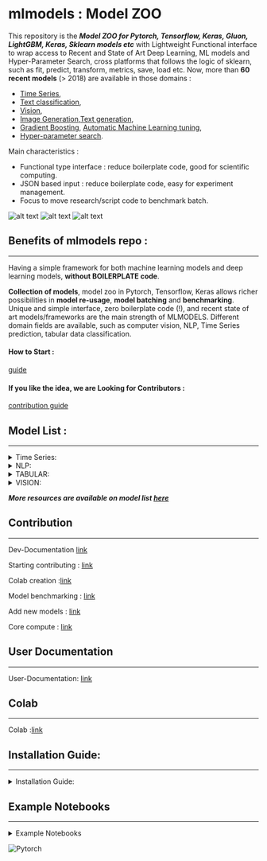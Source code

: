 # mlmodels : Model ZOO


This repository is the ***Model ZOO for Pytorch, Tensorflow, Keras, Gluon, LightGBM, Keras, Sklearn models etc*** with Lightweight Functional interface to wrap access to Recent and State of Art Deep Learning, ML models and Hyper-Parameter Search, cross platforms that follows the logic of sklearn, such as fit, predict, transform, metrics, save, load etc. 
Now, more than **60 recent models** (> 2018) are available in those domains : 

* [Time Series](#Time-series), 
* [Text classification](#Text_classification), 
* [Vision](#Vision), 
* [Image Generation](#Image_Generation),[Text generation](#Text_generation), 
* [Gradient Boosting](#Gradient_Boosting), [Automatic Machine Learning tuning](#Automatic_Machine_Learning_tuning), 
* [Hyper-parameter search](#Hyper-parameter_search).

Main characteristics :

  * Functional type interface : reduce boilerplate code, good for scientific computing.
  * JSON based input          : reduce boilerplate code, easy for experiment management.
  * Focus to move research/script code to benchmark batch.



![alt text](docs/imgs/mxnetf.png) ![alt text](docs/imgs/pytorch.PNG) ![alt text](docs/imgs/tenserflow.PNG)

## Benefits of mlmodels repo :
---
Having a simple  framework for both machine learning models and deep learning models, **without BOILERPLATE code**.

**Collection of models**, model zoo in Pytorch, Tensorflow, Keras allows richer possibilities in **model re-usage**, **model batching** and **benchmarking**. Unique and simple interface, zero boilerplate code (!), and recent state of art models/frameworks are the main strength 
of MLMODELS. Different domain fields are available, such as computer vision, NLP, Time Series prediction, tabular data classification.  


#### How to Start :

   [guide](https://cutt.ly/4fhyQxB)



#### If you like the idea, we are Looking for Contributors  :

   [contribution guide](https://cutt.ly/4fhyQxB)



## Model List :
---


<details>
<summary>Time Series:</summary>
<br>


1. Montreal AI, Nbeats: 2019, Advanced interpretable Time Series Neural Network, [[Link](https://arxiv.org/abs/1905.10437)]

2. Amazon Deep AR: 2019, Multi-variate Time Series NNetwork, [[Link](https://ieeexplore.ieee.org/abstract/document/487783)]

3. Facebook Prophet 2017, Time Series prediction [[Link]](http://www.macs.hw.ac.uk/~dwcorne/RSR/00279188.pdf)

4. ARMDN, Advanced Multi-variate Time series Prediction : 2019, Associative and Recurrent Mixture Density Networks for time series. [[Link]](https://arxiv.org/pdf/1803.03800)

5. LSTM Neural Network prediction : Stacked Bidirectional and Unidirectional LSTM Recurrent Neural Network for Network-wide Traffic Speed Prediction [[Link]](https://arxiv.org/ftp/arxiv/papers/1801/1801.02143.pdf)


</details>


<details>
<summary>NLP:</summary>
<br>

1. Sentence Transformers : 2019, Embedding of full sentences using BERT, [[Link](https://arxiv.org/pdf/1908.10084.pdf)]

2. Transformers Classifier : Using Transformer for Text Classification, [[Link](https://arxiv.org/abs/1905.05583)]

3. TextCNN Pytorch : 2016, Text CNN Classifier, [[Link](https://arxiv.org/abs/1801.06287)]

4. TextCNN Keras : 2016, Text CNN Classifier, [[Link](https://arxiv.org/abs/1801.06287)]

5. Bi-directionnal Conditional Random Field LSTM for Name Entiryt Recognition,  [[Link](https://www.aclweb.org/anthology/Y18-1061.pdf)]

5. DRMM:  Deep Relevance Matching Model for Ad-hoc Retrieval.[[Link](https://dl.acm.org/doi/pdf/10.1145/2983323.2983769?download=true)]

6. DRMMTKS:  Deep Top-K Relevance Matching Model for Ad-hoc Retrieval. [[Link](https://link.springer.com/chapter/10.1007/978-3-030-01012-6_2)]

7. ARC-I:  Convolutional Neural Network Architectures for Matching Natural Language Sentences
[[Link](http://papers.nips.cc/paper/5550-convolutional-neural-network-architectures-for-matching-natural-language-sentences.pdf)]

8. ARC-II:  Convolutional Neural Network Architectures for Matching Natural Language Sentences
[[Link](http://papers.nips.cc/paper/5550-convolutional-neural-network-architectures-for-matching-natural-language-sentences.pdf)]

9. DSSM:  Learning Deep Structured Semantic Models for Web Search using Clickthrough Data
[[Link](https://dl.acm.org/doi/pdf/10.1145/2505515.2505665)]

10. CDSSM:  Learning Semantic Representations Using Convolutional Neural Networks for Web Search
[[Link](https://dl.acm.org/doi/pdf/10.1145/2567948.2577348)]

11. MatchLSTM: Machine Comprehension Using Match-LSTM and Answer Pointer
[[Link](https://arxiv.org/pdf/1608.07905)]

12. DUET:  Learning to Match Using Local and Distributed Representations of Text for Web Search
[[Link](https://dl.acm.org/doi/pdf/10.1145/3038912.3052579)]

13. KNRM:  End-to-End Neural Ad-hoc Ranking with Kernel Pooling
[[Link](https://dl.acm.org/doi/pdf/10.1145/3077136.3080809)]

14. ConvKNRM:  Convolutional neural networks for soft-matching n-grams in ad-hoc search
[[Link](https://dl.acm.org/doi/pdf/10.1145/3159652.3159659)]

15. ESIM:  Enhanced LSTM for Natural Language Inference
[[Link](https://arxiv.org/pdf/1609.06038)]

16. BiMPM:  Bilateral Multi-Perspective Matching for Natural Language Sentences
[[Link](https://arxiv.org/pdf/1702.03814)]

17. MatchPyramid:  Text Matching as Image Recognition
[[Link](https://www.aaai.org/ocs/index.php/AAAI/AAAI16/paper/view/11895/12024)]

18. Match-SRNN:  Match-SRNN: Modeling the Recursive Matching Structure with Spatial RNN
[[Link](https://arxiv.org/pdf/1604.04378)]

19. aNMM:  aNMM: Ranking Short Answer Texts with Attention-Based Neural Matching Model
[[Link](https://dl.acm.org/doi/pdf/10.1145/2983323.2983818)]

20. MV-LSTM:  [[Link](https://www.aaai.org/ocs/index.php/AAAI/AAAI16/paper/view/11897/12030)]

21. DIIN:  Natural Lanuguage Inference Over Interaction Space
[[Link](https://arxiv.org/pdf/1709.04348)]

22. HBMP:  Sentence Embeddings in NLI with Iterative Refinement Encoders
[[Link](https://www.cambridge.org/core/journals/natural-language-engineering/article/sentence-embeddings-in-nli-with-iterative-refinement-encoders/AC811644D52446E414333B20FEACE00F)]
</details>


<details>
<summary>TABULAR:</summary>
<br>

#### LightGBM  : Light Gradient Boosting

#### AutoML Gluon  :  2020, AutoML in Gluon, MxNet using LightGBM, CatBoost

#### Auto-Keras  :  2020, Automatic Keras model selection


#### All sklearn models :

<details>
<summary>All sklearn models :</summary>
<br>

linear_model.ElasticNet\
linear_model.ElasticNetCV\
linear_model.Lars\
linear_model.LarsCV\
linear_model.Lasso\
linear_model.LassoCV\
linear_model.LassoLars\
linear_model.LassoLarsCV\
linear_model.LassoLarsIC\
linear_model.OrthogonalMatchingPursuit\
linear_model.OrthogonalMatchingPursuitCV


svm.LinearSVC\
svm.LinearSVR\
svm.NuSVC\
svm.NuSVR\
svm.OneClassSVM\
svm.SVC\
svm.SVR\
svm.l1_min_c


neighbors.KNeighborsClassifier\
neighbors.KNeighborsRegressor\
neighbors.KNeighborsTransformer
</details>



#### Binary Neural Prediction from tabular data:

<details>

<summary>Binary Neural Prediction from tabular data:</summary>

<br>

1. A Convolutional Click Prediction Model]([[Link](http://ir.ia.ac.cn/bitstream/173211/12337/1/A%20Convolutional%20Click%20Prediction%20Model.pdf)             |)]

2. Deep Learning over Multi-field Categorical Data: A Case Study on User Response Prediction]([[Link](https://arxiv.org/pdf/1601.02376.pdf)                    |)]

3. Product-based neural networks for user response prediction]([[Link](https://arxiv.org/pdf/1611.00144.pdf)                                                   |)]

4. Wide & Deep Learning for Recommender Systems]([[Link](https://arxiv.org/pdf/1606.07792.pdf)                                                                 |)]

5. DeepFM: A Factorization-Machine based Neural Network for CTR Prediction]([[Link](http://www.ijcai.org/proceedings/2017/0239.pdf)                           |)]

6. Learning Piece-wise Linear Models from Large Scale Data for Ad Click Prediction]([[Link](https://arxiv.org/abs/1704.05194)                                 |)]

7. Deep & Cross Network for Ad Click Predictions]([[Link](https://arxiv.org/abs/1708.05123)                                                                   |)]

8. Attentional Factorization Machines: Learning the Weight of Feature Interactions via Attention Networks]([[Link](http://www.ijcai.org/proceedings/2017/435) |)]

9. Neural Factorization Machines for Sparse Predictive Analytics]([[Link](https://arxiv.org/pdf/1708.05027.pdf)                                               |)]

10. xDeepFM: Combining Explicit and Implicit Feature Interactions for Recommender Systems]([[Link](https://arxiv.org/pdf/1803.05170.pdf)                         |)]

11. AutoInt: Automatic Feature Interaction Learning via Self-Attentive Neural Networks]([[Link](https://arxiv.org/abs/1810.11921)                              |)]

12. Deep Interest Network for Click-Through Rate Prediction]([[Link](https://arxiv.org/pdf/1706.06978.pdf)                                                       |)]

13. Deep Interest Evolution Network for Click-Through Rate Prediction]([[Link](https://arxiv.org/pdf/1809.03672.pdf)                                            |)]

14. Operation-aware Neural Networks for User Response Prediction]([[Link](https://arxiv.org/pdf/1904.12579.pdf)                                                |)]

15. Feature Generation by Convolutional Neural Network for Click-Through Rate Prediction ]([[Link](https://arxiv.org/pdf/1904.04447)                             |)]

16. Deep Session Interest Network for Click-Through Rate Prediction ]([[Link](https://arxiv.org/abs/1905.06482)                                                |)]

17. FiBiNET: Combining Feature Importance and Bilinear feature Interaction for Click-Through Rate Prediction]([[Link](https://arxiv.org/pdf/1905.09433.pdf)   |)]


</details>

</details>




<details>
<summary>VISION:</summary>
<br>

1. Vision Models (pre-trained) :  
alexnet: SqueezeNet: AlexNet-level accuracy with 50x fewer parameters and <0.5MB model size
[[Link](https://arxiv.org/pdf/1602.07360)]

2. densenet121: Adversarial Perturbations Prevail in the Y-Channel of the YCbCr Color Space
[[Link](https://arxiv.org/pdf/2003.00883.pdf)]

3. densenet169: Classification of TrashNet Dataset Based on Deep Learning Models
[[Link](https://ieeexplore.ieee.org/abstract/document/8622212)]

4. densenet201: Utilization of DenseNet201 for diagnosis of breast abnormality
[[Link](https://link.springer.com/article/10.1007/s00138-019-01042-8)]

5. densenet161: Automated classification of histopathology images using transfer learning
[[Link](https://doi.org/10.1016/j.artmed.2019.101743)]

6. inception_v3: Menfish Classification Based on Inception_V3 Convolutional Neural Network
[[Link](https://iopscience.iop.org/article/10.1088/1757-899X/677/5/052099/pdf )]

7. resnet18: Leveraging the VTA-TVM Hardware-Software Stack for FPGA Acceleration of 8-bit ResNet-18 Inference
[[Link](https://dl.acm.org/doi/pdf/10.1145/3229762.3229766)]

8. resnet34: Automated Pavement Crack Segmentation Using Fully Convolutional U-Net with a Pretrained ResNet-34 Encoder
[[Link](https://arxiv.org/pdf/2001.01912)]

9. resnet50: Extremely Large Minibatch SGD: Training ResNet-50 on ImageNet in 15 Minutes
[[Link](https://arxiv.org/pdf/1711.04325)]

10. resnet101: Classification of Cervical MR Images using ResNet101
[[Link](https://www.ijresm.com/Vol.2_2019/Vol2_Iss6_June19/IJRESM_V2_I6_69.pdf)]

11. resnet152: Deep neural networks show an equivalent and often superior performance to dermatologists in onychomycosis diagnosis: Automatic construction of onychomycosis datasets by region-based convolutional deep neural network
[[Link](https://www.ncbi.nlm.nih.gov/pmc/articles/PMC5774804/pdf/pone.0191493.pdf)]


12. resnext50_32x4d: Automatic Grading of Individual Knee Osteoarthritis Features in Plain Radiographs using Deep Convolutional Neural Networks
[[Link](https://arxiv.org/pdf/1907.08020)]

13. resnext101_32x8d: DEEP LEARNING BASED PLANT PART DETECTION IN GREENHOUSE SETTINGS
[[Link](https://efita-org.eu/wp-content/uploads/2020/02/7.-efita25.pdf)]

14. wide_resnet50_2: Identiﬁcac¸˜ao de Esp´ecies de ´Arvores por Imagens de Tronco Utilizando Aprendizado de Ma´quina Profundo
[[Link](http://www.ic.unicamp.br/~reltech/PFG/2019/PFG-19-50.pdf)]

15. wide_resnet101_2: Identification of Tree Species by Trunk Images Using Deep Machine Learning
[[Link](http://www.ic.unicamp.br/~reltech/PFG/2019/PFG-19-50.pdf)]

16. squeezenet1_0: Classification of Ice Crystal Habits Observed From Airborne Cloud Particle Imager by Deep Transfer Learning
[[Link](https://agupubs.onlinelibrary.wiley.com/doi/epdf/10.1029/2019EA000636)]

17. squeezenet1_1: Benchmarking parts based face processing in-the-wild for gender recognition and head pose estimation
[[Link](https://doi.org/10.1016/j.patrec.2018.09.023)]

18. vgg11: ernausNet: U-Net with VGG11 Encoder Pre-Trained on ImageNet for Image Segmentation
[[Link](https://arxiv.org/pdf/1801.05746)]

19. vgg13: Convolutional Neural Network for Raindrop Detection
[[Link](https://ieeexplore.ieee.org/abstract/document/8768613)]

20. vgg16: Automatic detection of lumen and media in the IVUS images using U-Net with VGG16 Encoder
[[Link](https://arxiv.org/pdf/1806.07554)]

21. vgg19: A New Transfer Learning Based on VGG-19 Network for Fault Diagnosis
[[Link](https://ieeexplore.ieee.org/abstract/document/8791884)]

22. vgg11_bn:Shifted Spatial-Spectral Convolution for Deep Neural Networks
[[Link](https://dl.acm.org/doi/pdf/10.1145/3338533.3366575)]

23. vgg13_bn: DETOX: A Redundancy-based Framework for Faster and More Robust Gradient Aggregation
[[Link](http://papers.nips.cc/paper/9220-detox-a-redundancy-based-framework-for-faster-and-more-robust-gradient-aggregation.pdf)]

24. vgg16_bn: Partial Convolution based Padding
[[Link](https://arxiv.org/pdf/1811.11718)]


25. vgg19_bn: NeurIPS 2019 Disentanglement Challenge: Improved Disentanglement through Learned Aggregation of Convolutional Feature Maps
[[Link](https://arxiv.org/pdf/2002.12356)]


26. googlenet: On the Performance of GoogLeNet and AlexNet Applied to Sketches
[[Link](https://www.aaai.org/ocs/index.php/AAAI/AAAI16/paper/view/12278/11712)]


27. shufflenet_v2_x0_5: Exemplar Normalization for Learning Deep Representation
[[Link](https://arxiv.org/pdf/2003.08761)]


28. shufflenet_v2_x1_0: Tree Species Identification by Trunk Images Using Deep Machine Learning
[[Link](http://www.ic.unicamp.br/~reltech/PFG/2019/PFG-19-50.pdf)]


29. mobilenet_v2: MobileNetV2: Inverted Residuals and Linear Bottlenecks
[[Link](http://openaccess.thecvf.com/content_cvpr_2018/papers/Sandler_MobileNetV2_Inverted_Residuals_CVPR_2018_paper.pdf)]

</details>

***More resources are available on model list [here](https://github.com/arita37/mlmodels/blob/dev/README_model_list.md)***

## Contribution
---
Dev-Documentation [link](https://github.com/arita37/mlmodels/issues?q=is%3Aissue+is%3Aopen+label%3Adev-documentation)

Starting contributing : [link](https://github.com/arita37/mlmodels/issues/307)

Colab creation :[link](https://github.com/arita37/mlmodels/issues?q=is%3Aissue+is%3Aopen+label%3AColab)

Model benchmarking : [link](https://github.com/arita37/mlmodels/issues?q=is%3Aissue+is%3Aopen+label%3Adev-documentation)

Add new models : [link](https://github.com/arita37/mlmodels/issues?q=is%3Aissue+is%3Aopen+label%3Adev-documentation)

Core compute : [link](https://github.com/arita37/mlmodels/issues?q=is%3Aissue+is%3Aopen+label%3A%22Core+compute%22)

## User Documentation
---
User-Documentation: [link](https://github.com/arita37/mlmodels/issues?q=is%3Aissue+is%3Aopen+label%3Auser-documentation)



## Colab
---
Colab :[link](https://github.com/arita37/mlmodels/issues?q=is%3Aissue+is%3Aopen+label%3AColab)

## Installation Guide:
---
<details>
<summary>Installation Guide:</summary>
<br>

### (A) Using pre-installed Setup (one click run) :

[Read-more](https://cutt.ly/QyWYknC)


### (B) Using Colab :
[Read-more](https://github.com/arita37/mlmodels/blob/dev/README_usage.md)


### Initialize template and Tests
Will copy template, dataset, example to your folder
```bash
ml_models --init  /yourworkingFolder/
```
   


##### To test Hyper-parameter search:
```bash
ml_optim
```


##### To test model fitting
```bash
ml_models
```
    
    
        
#### Actual test runs

[Read-more](https://github.com/arita37/mlmodels/actions)

![test_fast_linux](https://github.com/arita37/mlmodels/workflows/test_fast_linux/badge.svg)

_______________________________________________________________________________________

## Usage in Jupyter/Colab

[Read-more](https://github.com/arita37/mlmodels/blob/dev/README_usage.md)

_______________________________________________________________________________________

## Command Line tools:

[Read-more](https://github.com/arita37/mlmodels/blob/dev/README_usage_CLI.md)

_______________________________________________________________________________________

## Model List

[Read-more](https://github.com/arita37/mlmodels/blob/dev/README_model_list.md)

_______________________________________________________________________________________

## How to add a new model

[Read-more](https://github.com/arita37/mlmodels/blob/dev/README_addmodel.md)

_______________________________________________________________________________________

## Index of functions/methods

[Read-more](https://github.com/arita37/mlmodels/blob/dev/README_index_doc.py)

_______________________________________________________________________________________

## Testing 

[Read-more](https://github.com/arita37/mlmodels/blob/dev/README_testing.md)

Testing : debugging Process
[Read-more](https://github.com/arita37/mlmodels/issues?q=is%3Aissue+is%3Aopen+label%3ATest)

Tutorial : Code Design, Testing
[Read-more]((https://github.com/arita37/mlmodels/issues?q=is%3Aissue+is%3Aopen+label%3ATest))

Tests: github actions to add
[Read-more]((https://github.com/arita37/mlmodels/issues?q=is%3Aissue+is%3Aopen+label%3ATest))
_______________________________________________________________________________________


## Research Papers

[Read-more](https://github.com/arita37/mlmodels/blob/dev/README_research_papers.md)

_______________________________________________________________________________________

## Tutorials
---
Tutorial : New contributors 
[Read-more](https://github.com/arita37/mlmodels/issues/307)

Tutorial : Code Design, Testing 
[Read-more](https://github.com/arita37/mlmodels/issues/347)

Tutorial : Usage of dataloader 
[Read-more](https://github.com/arita37/mlmodels/issues/336)

TUTORIAL : Use Colab for Code Development 
[Read-more](https://github.com/arita37/mlmodels/issues/262)

TUTORIAL : Do a PR or add model in mlmodels 
[Read-more](https://github.com/arita37/mlmodels/issues/102)

TUTORIAL : Using Online editor for mlmodels 
[Read-more](https://github.com/arita37/mlmodels/issues/101)

</details>

## Example Notebooks
---
<details>
<summary> Example Notebooks </summary>
<br>

### LSTM example in TensorFlow ([Example notebook](mlmodels/example/1_lstm.ipynb))

<details>
<summary>LSTM example in TensorFlow </summary>
<br>

#### Define model and data definitions
```python
# import library
import mlmodels


model_uri    = "model_tf.1_lstm.py"
model_pars   =  {  "num_layers": 1,
                  "size": ncol_input, "size_layer": 128, "output_size": ncol_output, "timestep": 4,
                }
data_pars    =  {"data_path": "/folder/myfile.csv"  , "data_type": "pandas" }
compute_pars =  { "learning_rate": 0.001, }

out_pars     =  { "path": "ztest_1lstm/", "model_path" : "ztest_1lstm/model/"}
save_pars = { "path" : "ztest_1lstm/model/" }
load_pars = { "path" : "ztest_1lstm/model/" }


#### Load Parameters and Train
from mlmodels.models import module_load

module        =  module_load( model_uri= model_uri )                           # Load file definition
module.init(model_pars=model_pars, data_pars=data_pars, compute_pars=compute_pars)             # Create Model instance
module.fit(data_pars=data_pars, compute_pars=compute_pars, out_pars=out_pars)


#### Inference
metrics_val   =  module.evaluate(data_pars, compute_pars, out_pars) # get stats
ypred         = module.predict(data_pars, compute_pars, out_pars)     # predict pipeline
```

</details>
---

### AutoML example in Gluon ([Example notebook](mlmodels/example/gluon_automl.ipynb))
<details>
<summary>AutoML example in Gluon </summary>
<br>

```python
# import library
import mlmodels
import autogluon as ag

#### Define model and data definitions
model_uri = "model_gluon.gluon_automl.py"
data_pars = {"train": True, "uri_type": "amazon_aws", "dt_name": "Inc"}

model_pars = {"model_type": "tabular",
              "learning_rate": ag.space.Real(1e-4, 1e-2, default=5e-4, log=True),
              "activation": ag.space.Categorical(*tuple(["relu", "softrelu", "tanh"])),
              "layers": ag.space.Categorical(
                          *tuple([[100], [1000], [200, 100], [300, 200, 100]])),
              'dropout_prob': ag.space.Real(0.0, 0.5, default=0.1),
              'num_boost_round': 10,
              'num_leaves': ag.space.Int(lower=26, upper=30, default=36)
             }

compute_pars = {
    "hp_tune": True,
    "num_epochs": 10,
    "time_limits": 120,
    "num_trials": 5,
    "search_strategy": "skopt"
}

out_pars = {
    "out_path": "dataset/"
}



#### Load Parameters and Train
from mlmodels.models import module_load

module        =  module_load( model_uri= model_uri )                           # Load file definition
module.init(model_pars=model_pars, data_pars=data_pars, compute_pars=compute_pars)             # Create Model instance
module.fit(data_pars=data_pars, compute_pars=compute_pars, out_pars=out_pars)


#### Inference
metrics_val   =  module.evaluate(data_pars, compute_pars, out_pars) # get stats
ypred         = module.predict(data_pars, compute_pars, out_pars)     # predict pipeline


```
</details>
---

### RandomForest example in Scikit-learn ([Example notebook](mlmodels/example/sklearn.ipynb))
<details>
<summary>RandomForest example in Scikit-learn </summary>
<br>
```python
# import library
import mlmodels

#### Define model and data definitions
model_uri    = "model_sklearn.sklearn.py"

model_pars   = {"model_name":  "RandomForestClassifier", "max_depth" : 4 , "random_state":0}

data_pars    = {'mode': 'test', 'path': "../mlmodels/dataset", 'data_type' : 'pandas' }

compute_pars = {'return_pred_not': False}

out_pars    = {'path' : "../ztest"}


#### Load Parameters and Train
from mlmodels.models import module_load

module        =  module_load( model_uri= model_uri )                           # Load file definition
module.init(model_pars=model_pars, data_pars=data_pars, compute_pars=compute_pars)             # Create Model instance
module.fit(data_pars=data_pars, compute_pars=compute_pars, out_pars=out_pars)


#### Inference
metrics_val   =  module.evaluate(data_pars, compute_pars, out_pars) # get stats
ypred         = module.predict(data_pars, compute_pars, out_pars)     # predict pipeline

```

</details>

---

### TextCNN example in keras ([Example notebook](example/textcnn.ipynb))

<details>
<summary> TextCNN example in keras </summary>
<br>

```python
# import library
import mlmodels

#### Define model and data definitions
model_uri    = "model_keras.textcnn.py"

data_pars    = {"path" : "../mlmodels/dataset/text/imdb.csv", "train": 1, "maxlen":400, "max_features": 10}

model_pars   = {"maxlen":400, "max_features": 10, "embedding_dims":50}
                       
compute_pars = {"engine": "adam", "loss": "binary_crossentropy", "metrics": ["accuracy"] ,
                        "batch_size": 32, "epochs":1, 'return_pred_not':False}

out_pars     = {"path": "ztest/model_keras/textcnn/"}



#### Load Parameters and Train
from mlmodels.models import module_load

module        =  module_load( model_uri= model_uri )                           # Load file definition
module.init(model_pars=model_pars, data_pars=data_pars, compute_pars=compute_pars)             # Create Model instance
module.fit(data_pars=data_pars, compute_pars=compute_pars, out_pars=out_pars)

#### Inference
metrics_val   =  module.evaluate(data_pars, compute_pars, out_pars) # get stats
ypred         = module.predict(data_pars, compute_pars, out_pars)     # predict pipeline
```

</details>

---

### Using json config file for input ([Example notebook](example/1_lstm_json.ipynb), [JSON file](mlmodels/mlmodels/example/1_lstm.json))

<details>
<summary> Using json config file for input </summary>
<br>

#### Import library and functions
```python
# import library
import mlmodels

#### Load model and data definitions from json
from mlmodels.models import module_load
from mlmodels.util import load_config

model_uri    = "model_tf.1_lstm.py"
module        =  module_load( model_uri= model_uri )                           # Load file definition

model_pars, data_pars, compute_pars, out_pars = module.get_params(param_pars={
    'choice':'json',
    'config_mode':'test',
    'data_path':'../mlmodels/example/1_lstm.json'
})

module        =  module_load( model_uri= model_uri )                           # Load file definition
module.init(model_pars=model_pars, data_pars=data_pars, compute_pars=compute_pars)             # Create Model instance
module.fit(data_pars=data_pars, compute_pars=compute_pars, out_pars=out_pars)


#### Inference
metrics_val   =  module.evaluate(data_pars, compute_pars, out_pars) # get stats
ypred         = module.predict(data_pars, compute_pars, out_pars)     # predict pipeline


```

</details>

---

### Using Scikit-learn's SVM for Titanic Problem from json file ([Example notebook](mlmodels/example/sklearn_titanic_svm.ipynb), [JSON file](mlmodels/example/sklearn_titanic_svm.json))

<details>
<summary> Using Scikit-learn's SVM for Titanic Problem from json file </summary>
<br>

#### Import library and functions
```python
# import library
import mlmodels

#### Load model and data definitions from json
from mlmodels.models import module_load
from mlmodels.util import load_config

model_uri    = "model_sklearn.sklearn.py"
module        =  module_load( model_uri= model_uri )                           # Load file definition

model_pars, data_pars, compute_pars, out_pars = module.get_params(param_pars={
    'choice':'json',
    'config_mode':'test',
    'data_path':'../mlmodels/example/sklearn_titanic_svm.json'
})

#### Load Parameters and Train

module        =  module_load( model_uri= model_uri )                           # Load file definition
module.init(model_pars=model_pars, data_pars=data_pars, compute_pars=compute_pars)             # Create Model instance
module.fit(data_pars=data_pars, compute_pars=compute_pars, out_pars=out_pars)


#### Inference
metrics_val   =  module.evaluate(data_pars, compute_pars, out_pars) # get stats
ypred         = module.predict(data_pars, compute_pars, out_pars)     # predict pipeline


#### Check metrics
import pandas as pd
from sklearn.metrics import roc_auc_score

y = pd.read_csv('../mlmodels/dataset/tabular/titanic_train_preprocessed.csv')['Survived'].values
roc_auc_score(y, ypred)


```

</details>

---

### Using Scikit-learn's Random Forest for Titanic Problem from json file ([Example notebook](mlmodels/example/sklearn_titanic_randomForest.ipynb), [JSON file](mlmodels/example/sklearn_titanic_randomForest.json))

<details>
<summary> Using Scikit-learn's Random Forest for Titanic Problem from json file </summary>
<br>

#### Import library and functions
```python
# import library
import mlmodels

#### Load model and data definitions from json
from mlmodels.models import module_load
from mlmodels.util import load_config

model_uri    = "model_sklearn.sklearn.py"
module        =  module_load( model_uri= model_uri )                           # Load file definition

model_pars, data_pars, compute_pars, out_pars = module.get_params(param_pars={
    'choice':'json',
    'config_mode':'test',
    'data_path':'../mlmodels/example/sklearn_titanic_randomForest.json'
})


module        =  module_load( model_uri= model_uri )                           # Load file definition
module.init(model_pars=model_pars, data_pars=data_pars, compute_pars=compute_pars)             # Create Model instance
module.fit(data_pars=data_pars, compute_pars=compute_pars, out_pars=out_pars)


#### Inference
metrics_val   =  module.evaluate(data_pars, compute_pars, out_pars) # get stats
ypred         = module.predict(data_pars, compute_pars, out_pars)     # predict pipeline

#### Check metrics
import pandas as pd
from sklearn.metrics import roc_auc_score

y = pd.read_csv('../mlmodels/dataset/tabular/titanic_train_preprocessed.csv')['Survived'].values
roc_auc_score(y, ypred)

```

</details>

---

### Using Autogluon for Titanic Problem from json file ([Example notebook](mlmodels/example/gluon_automl_titanic.ipynb), [JSON file](mlmodels/example/gluon_automl.json))

<details>
<summary> Using Autogluon for Titanic Problem from json file </summary>
<br>

#### Import library and functions
```python
# import library
import mlmodels

#### Load model and data definitions from json
from mlmodels.models import module_load
from mlmodels.util import load_config

model_uri    = "model_gluon.gluon_automl.py"
module        =  module_load( model_uri= model_uri )                           # Load file definition

model_pars, data_pars, compute_pars, out_pars = module.get_params(
    choice='json',
    config_mode= 'test',
    data_path= '../mlmodels/example/gluon_automl.json'
)


module        =  module_load( model_uri= model_uri )                           # Load file definition
module.init(model_pars=model_pars, data_pars=data_pars, compute_pars=compute_pars)             # Create Model instance
module.fit(data_pars=data_pars, compute_pars=compute_pars, out_pars=out_pars)


#### Inference
metrics_val   =  module.evaluate(data_pars, compute_pars, out_pars) # get stats
ypred         = module.predict(data_pars, compute_pars, out_pars)     # predict pipeline



import pandas as pd
from sklearn.metrics import roc_auc_score

y = pd.read_csv('../mlmodels/dataset/tabular/titanic_train_preprocessed.csv')['Survived'].values
roc_auc_score(y, ypred)


```
</details>

---


### Using hyper-params (optuna) for Titanic Problem from json file ([Example notebook](mlmodels/example/sklearn_titanic_randomForest_example2.ipynb), [JSON file](mlmodels/example/hyper_titanic_randomForest.json))

<details>
<summary> Using hyper-params (optuna) for Titanic Problem from json file </summary>
<br>

#### Import library and functions
```python
# import library
from mlmodels.models import module_load
from mlmodels.optim import optim
from mlmodels.util import params_json_load


#### Load model and data definitions from json

###  hypermodel_pars, model_pars, ....
model_uri   = "model_sklearn.sklearn.py"
config_path = path_norm( 'example/hyper_titanic_randomForest.json'  )
config_mode = "test"  ### test/prod



#### Model Parameters
hypermodel_pars, model_pars, data_pars, compute_pars, out_pars = params_json_load(config_path, config_mode= config_mode)
print( hypermodel_pars, model_pars, data_pars, compute_pars, out_pars)


module            =  module_load( model_uri= model_uri )                      
model_pars_update = optim(
    model_uri       = model_uri,
    hypermodel_pars = hypermodel_pars,
    model_pars      = model_pars,
    data_pars       = data_pars,
    compute_pars    = compute_pars,
    out_pars        = out_pars
)


module        =  module_load( model_uri= model_uri )                           # Load file definition
module.init(model_pars=model_pars, data_pars=data_pars, compute_pars=compute_pars)             # Create Model instance
module.fit(data_pars=data_pars, compute_pars=compute_pars, out_pars=out_pars)


#### Inference
metrics_val   =  module.evaluate(data_pars, compute_pars, out_pars) # get stats
ypred         = module.predict(data_pars, compute_pars, out_pars)     # predict pipeline


#### Check metrics
import pandas as pd
from sklearn.metrics import roc_auc_score

y = pd.read_csv( path_norm('dataset/tabular/titanic_train_preprocessed.csv') )
y = y['Survived'].values
roc_auc_score(y, ypred)
```
</details>

---

### Using LightGBM for Titanic Problem from json file ([Example notebook](mlmodels/example/model_lightgbm.ipynb), [JSON file](mlmodels/example/lightgbm_titanic.json))

<details>
<summary> Using LightGBM for Titanic Problem from json file </summary>
<br>

#### Import library and functions
```python
# import library
import mlmodels
from mlmodels.models import module_load
from mlmodels.util import path_norm_dict, path_norm
from jsoncomment import JsonComment ; json = JsonComment()

#### Load model and data definitions from json
# Model defination
model_uri    = "model_sklearn.model_lightgbm.py"
module        =  module_load( model_uri= model_uri)

# Path to JSON
data_path = '../dataset/json/lightgbm_titanic.json'  

# Model Parameters
pars = json.load(open( data_path , mode='r'))
for key, pdict in  pars.items() :
  globals()[key] = path_norm_dict( pdict   )   ###Normalize path

#### Load Parameters and Train
module        =  module_load( model_uri= model_uri )                           # Load file definition
module.init(model_pars=model_pars, data_pars=data_pars, compute_pars=compute_pars)             # Create Model instance
module.fit(data_pars=data_pars, compute_pars=compute_pars, out_pars=out_pars)


#### Inference
metrics_val   =  module.evaluate(data_pars, compute_pars, out_pars) # get stats
ypred         = module.predict(data_pars, compute_pars, out_pars)     # predict pipeline


#### Check metrics
metrics_val = module.evaluate(model, data_pars, compute_pars, out_pars)
metrics_val 

```
</details>

---


### Using Vision CNN RESNET18 for MNIST dataset  ([Example notebook](mlmodels/example/model_restnet18.ipynb), [JSON file](mlmodels/model_tch/torchhub_cnn.json))

<details>
<summary> Using Vision CNN RESNET18 for MNIST dataset </summary>
<br>

```python
# import library
import mlmodels
from mlmodels.models import module_load
from mlmodels.util import path_norm_dict, path_norm, params_json_load
from jsoncomment import JsonComment ; json = JsonComment()


#### Model URI and Config JSON
model_uri   = "model_tch.torchhub.py"
config_path = path_norm( 'model_tch/torchhub_cnn.json'  )
config_mode = "test"  ### test/prod


#### Model Parameters
hypermodel_pars, model_pars, data_pars, compute_pars, out_pars = params_json_load(config_path, config_mode= config_mode)
print( hypermodel_pars, model_pars, data_pars, compute_pars, out_pars)


#### Load Parameters and Train
module        =  module_load( model_uri= model_uri )                           # Load file definition
module.init(model_pars=model_pars, data_pars=data_pars, compute_pars=compute_pars)             # Create Model instance
module.fit(data_pars=data_pars, compute_pars=compute_pars, out_pars=out_pars)


#### Inference
metrics_val   =  module.evaluate(data_pars, compute_pars, out_pars) # get stats
ypred         = module.predict(data_pars, compute_pars, out_pars)     # predict pipeline


#### Check metrics
metrics_val = module.evaluate(model, data_pars, compute_pars, out_pars)
metrics_val 




```
</details>
---

### Using ARMDN Time Series   ([Example notebook](mlmodels/example/model_timeseries_armdn.ipynb), [JSON file](mlmodels/model_keras/armdn.json))

<details>
<summary> Using ARMDN Time Serie </summary>
<br>

```python
# import library
import mlmodels
from mlmodels.models import module_load
from mlmodels.util import path_norm_dict, path_norm, params_json_load
from jsoncomment import JsonComment ; json = JsonComment()


#### Model URI and Config JSON
model_uri   = "model_keras.ardmn.py"
config_path = path_norm( 'model_keras/ardmn.json'  )
config_mode = "test"  ### test/prod




#### Model Parameters
hypermodel_pars, model_pars, data_pars, compute_pars, out_pars = params_json_load(config_path, config_mode= config_mode)
print( hypermodel_pars, model_pars, data_pars, compute_pars, out_pars)


#### Load Parameters and Train
module        =  module_load( model_uri= model_uri )                           # Load file definition
module.init(model_pars=model_pars, data_pars=data_pars, compute_pars=compute_pars)             # Create Model instance
module.fit(data_pars=data_pars, compute_pars=compute_pars, out_pars=out_pars)


#### Inference
metrics_val   =  module.evaluate(data_pars, compute_pars, out_pars) # get stats
ypred         = module.predict(data_pars, compute_pars, out_pars)     # predict pipeline


#### Check metrics
metrics_val = module.evaluate(model, data_pars, compute_pars, out_pars)
metrics_val 



#### Save/Load
module.save(model, save_pars ={ 'path': out_pars['path'] +"/model/"})

model2 = module.load(load_pars ={ 'path': out_pars['path'] +"/model/"})

```

---
</details>

</details>


![Pytorch](https://cutt.ly/Ayk8hji )


